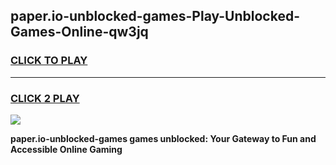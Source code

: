
## paper.io-unblocked-games-Play-Unblocked-Games-Online-qw3jq
<h3>
<a href="https://premium76.site?title=paper.io-unblocked-games&ref=24A">CLICK TO PLAY</a></h3>
<hr>

<h3>
<a href="https://premium76.site?title=paper.io-unblocked-games&ref=24A">CLICK 2 PLAY</a>
  
</h3>

<a href="https://premium76.site?title=paper.io-unblocked-games&ref=24A"><img src="https://clearcache.store/games.png"></a>


**paper.io-unblocked-games games unblocked: Your Gateway to Fun and Accessible Online Gaming**
